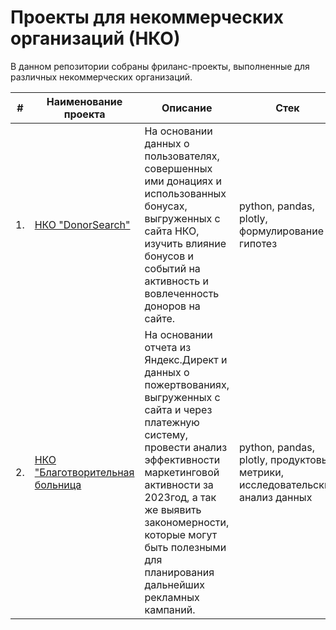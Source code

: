 <h1>Проекты для некоммерческих организаций (НКО)</h1>

В данном репозитории собраны фриланс-проекты, выполненные для различных некоммерческих организаций.

| #    | Наименование проекта                | Описание                                                     | Стек                                                         |
| ---- | ------------------------------------------------------------ | ------------------------------------------------------------ | ------------------------------------------------------------ |
| 1.   | [НКО "DonorSearch"](https://github.com/ElenaMtk/Projects_for_charity_organizations./tree/main/НКО%20%22DonorSearch%22) | На основании данных о пользователях, совершенных ими донациях и использованных бонусах, выгруженных с сайта НКО, изучить влияние бонусов и событий на активность и вовлеченность доноров на сайте. | python, pandas, plotly, формулирование гипотез |       |
| 2.   | [НКО "Благотворительная больница](https://github.com/ElenaMtk/Projects_for_charity_organizations./tree/main/НКО%20%22Благотворительная%20больница%22) | На основании отчета из Яндекс.Директ и данных о пожертвованиях, выгруженных с сайта и через платежную систему, провести анализ эффективности маркетинговой активности за 2023год, а так же выявить закономерности, которые могут быть полезными для планирования дальнейших рекламных кампаний. | python, pandas, plotly, продуктовые метрики, исследовательский анализ данных |
